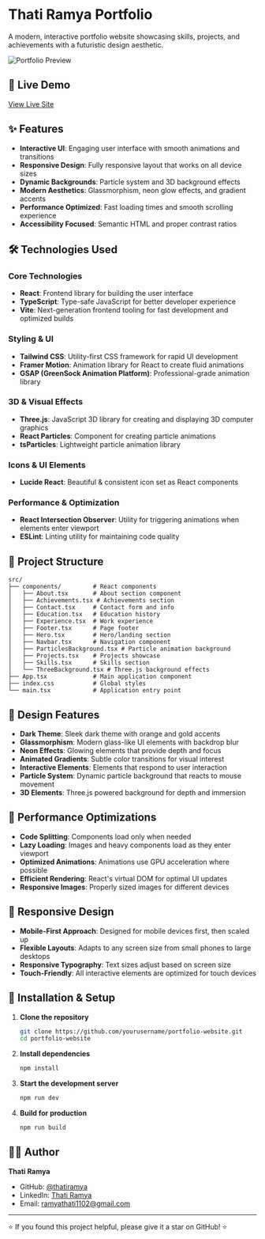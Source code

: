 # Thati Ramya Portfolio

A modern, interactive portfolio website showcasing skills, projects, and achievements with a futuristic design aesthetic.

![Portfolio Preview]([https://media-hosting.imagekit.io//78305d96611144cf/R_pic.jpg?Expires=1835467666&Key-Pair-Id=K2ZIVPTIP2VGHC&Signature=L10ziJezsPFKETT9Zd4oj6w~ByIm8NWndXjcsqM5QCowVvc8TUK58Hrls3923kwn~4LAMZEqhhri~iP4loiRD0rvF1wIIu79~C4xuuug3kjCXhCjmvZ1CEaqUI1SAv1oMb65bjLEztTS-n6aqQ~zzRZ~Api8JH-jzYEty7CPqaNnojtgAJ43cKOz-DmoHx5wxoiFWSDXI3xq7e41D3rilbKX7zvLdZHpQAMXuKtDMjxTHW8lvW9s2h1pEzx4unfJGX5idHDV0Ixd1tM9Y2IHiJW10mDf-HoLoVMqBR5ukOaY1T-F-k4JkRklN3hF3OTu8smEEep~oOyrf151QdH4Kw__](https://www.google.com/imgres?q=professional%20cool%20images%20with%20laptop&imgurl=https%3A%2F%2Fimages.unsplash.com%2Fphoto-1525547719571-a2d4ac8945e2%3Ffm%3Djpg%26q%3D60%26w%3D3000%26ixlib%3Drb-4.0.3%26ixid%3DM3wxMjA3fDB8MHxzZWFyY2h8Nnx8bGFwdG9wfGVufDB8fDB8fHww&imgrefurl=https%3A%2F%2Funsplash.com%2Fs%2Fphotos%2Flaptop&docid=7PT6bk_SGNxAlM&tbnid=uGvESnLpLrohcM&vet=12ahUKEwiDvaGRgeyLAxWdQ2cHHa2tIIMQM3oECBkQAA..i&w=3000&h=3750&hcb=2&ved=2ahUKEwiDvaGRgeyLAxWdQ2cHHa2tIIMQM3oECBkQAA))

## 🚀 Live Demo

[View Live Site](https://lovely-marzipan-781cd2.netlify.app)

## ✨ Features

- **Interactive UI**: Engaging user interface with smooth animations and transitions
- **Responsive Design**: Fully responsive layout that works on all device sizes
- **Dynamic Backgrounds**: Particle system and 3D background effects
- **Modern Aesthetics**: Glassmorphism, neon glow effects, and gradient accents
- **Performance Optimized**: Fast loading times and smooth scrolling experience
- **Accessibility Focused**: Semantic HTML and proper contrast ratios

## 🛠️ Technologies Used

### Core Technologies
- **React**: Frontend library for building the user interface
- **TypeScript**: Type-safe JavaScript for better developer experience
- **Vite**: Next-generation frontend tooling for fast development and optimized builds

### Styling & UI
- **Tailwind CSS**: Utility-first CSS framework for rapid UI development
- **Framer Motion**: Animation library for React to create fluid animations
- **GSAP (GreenSock Animation Platform)**: Professional-grade animation library

### 3D & Visual Effects
- **Three.js**: JavaScript 3D library for creating and displaying 3D computer graphics
- **React Particles**: Component for creating particle animations
- **tsParticles**: Lightweight particle animation library

### Icons & UI Elements
- **Lucide React**: Beautiful & consistent icon set as React components

### Performance & Optimization
- **React Intersection Observer**: Utility for triggering animations when elements enter viewport
- **ESLint**: Linting utility for maintaining code quality

## 📂 Project Structure

```
src/
├── components/         # React components
│   ├── About.tsx       # About section component
│   ├── Achievements.tsx # Achievements section
│   ├── Contact.tsx     # Contact form and info
│   ├── Education.tsx   # Education history
│   ├── Experience.tsx  # Work experience
│   ├── Footer.tsx      # Page footer
│   ├── Hero.tsx        # Hero/landing section
│   ├── Navbar.tsx      # Navigation component
│   ├── ParticlesBackground.tsx # Particle animation background
│   ├── Projects.tsx    # Projects showcase
│   ├── Skills.tsx      # Skills section
│   └── ThreeBackground.tsx # Three.js background effects
├── App.tsx             # Main application component
├── index.css           # Global styles
└── main.tsx            # Application entry point
```

## 🎨 Design Features

- **Dark Theme**: Sleek dark theme with orange and gold accents
- **Glassmorphism**: Modern glass-like UI elements with backdrop blur
- **Neon Effects**: Glowing elements that provide depth and focus
- **Animated Gradients**: Subtle color transitions for visual interest
- **Interactive Elements**: Elements that respond to user interaction
- **Particle System**: Dynamic particle background that reacts to mouse movement
- **3D Elements**: Three.js powered background for depth and immersion

## 🚀 Performance Optimizations

- **Code Splitting**: Components load only when needed
- **Lazy Loading**: Images and heavy components load as they enter viewport
- **Optimized Animations**: Animations use GPU acceleration where possible
- **Efficient Rendering**: React's virtual DOM for optimal UI updates
- **Responsive Images**: Properly sized images for different devices

## 📱 Responsive Design

- **Mobile-First Approach**: Designed for mobile devices first, then scaled up
- **Flexible Layouts**: Adapts to any screen size from small phones to large desktops
- **Responsive Typography**: Text sizes adjust based on screen size
- **Touch-Friendly**: All interactive elements are optimized for touch devices

## 🔧 Installation & Setup

1. **Clone the repository**
   ```bash
   git clone https://github.com/yourusername/portfolio-website.git
   cd portfolio-website
   ```

2. **Install dependencies**
   ```bash
   npm install
   ```

3. **Start the development server**
   ```bash
   npm run dev
   ```

4. **Build for production**
   ```bash
   npm run build
   ```

## 👩‍💻 Author

**Thati Ramya**

- GitHub: [@thatiramya](https://github.com/thatiramya)
- LinkedIn: [Thati Ramya](https://www.linkedin.com/in/thati-ramya-ba0247259)
- Email: ramyathati1102@gmail.com

---

⭐️ If you found this project helpful, please give it a star on GitHub! ⭐️

